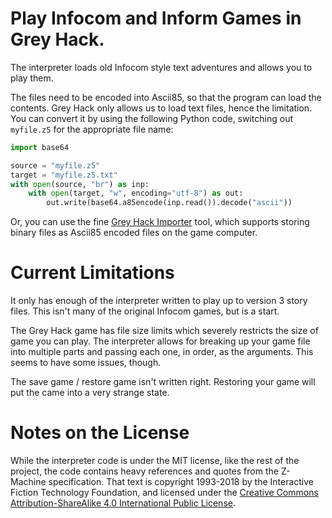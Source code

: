 # Play Infocom and Inform Games in Grey Hack.

The interpreter loads old Infocom style text adventures and allows you to play them.

The files need to be encoded into Ascii85, so that the program can load the contents.  Grey Hack only allows us to load text files, hence the limitation.  You can convert it by using the following Python code, switching out `myfile.z5` for the appropriate file name:

```python
import base64

source = "myfile.z5"
target = "myfile.z5.txt"
with open(source, "br") as inp:
    with open(target, "w", encoding="utf-8") as out:
        out.write(base64.a85encode(inp.read()).decode("ascii"))
```

Or, you can use the fine [Grey Hack Importer](https://github.com/groboclown/greyhack-importer/) tool, which supports storing binary files as Ascii85 encoded files on the game computer.


# Current Limitations

It only has enough of the interpreter written to play up to version 3 story files.  This isn't many of the original Infocom games, but is a start.

The Grey Hack game has file size limits which severely restricts the size of game you can play.  The interpreter allows for breaking up your game file into multiple parts and passing each one, in order, as the arguments.  This seems to have some issues, though.

The save game / restore game isn't written right.  Restoring your game will put the came into a very strange state.


# Notes on the License

While the interpreter code is under the MIT license, like the rest of the project, the code contains heavy references and quotes from the Z-Machine specification.  That text is copyright 1993-2018 by the Interactive Fiction Technology Foundation, and licensed under the [Creative Commons Attribution-ShareAlike 4.0 International Public License](LICENSE-spec).
